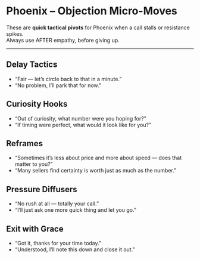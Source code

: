 # Phoenix – Objection Micro-Moves

These are **quick tactical pivots** for Phoenix when a call stalls or resistance spikes.  
Always use AFTER empathy, before giving up.

---

## Delay Tactics
- “Fair — let’s circle back to that in a minute.”  
- “No problem, I’ll park that for now.”  

## Curiosity Hooks
- “Out of curiosity, what number were you hoping for?”  
- “If timing were perfect, what would it look like for you?”  

## Reframes
- “Sometimes it’s less about price and more about speed — does that matter to you?”  
- “Many sellers find certainty is worth just as much as the number.”  

## Pressure Diffusers
- “No rush at all — totally your call.”  
- “I’ll just ask one more quick thing and let you go.”  

## Exit with Grace
- “Got it, thanks for your time today.”  
- “Understood, I’ll note this down and close it out.”

